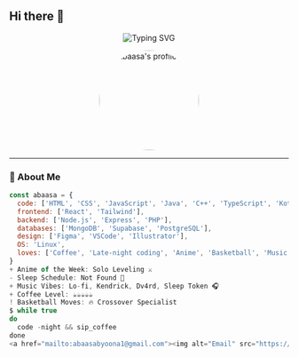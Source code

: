 ## Hi there 👋
<!-- Banner -->
<p align="center">
  <img src="https://readme-typing-svg.herokuapp.com?font=Fira+Code&size=24&pause=1000&color=0FFFC0&center=true&vCenter=true&width=435&lines=Hi+I'm+Abaasa+Byoona+%F0%9F%91%8B;Software+Engineer+%7C+Basketballer+%7C+Otaku" alt="Typing SVG" />
</p>

<p align="center">
  <img src="https://github.com/your-username/your-username/blob/main/me.jpeg" width="180" style="border-radius: 100px;" alt="Abaasa's profile pic" />
</p>

---

### 🧠 About Me

```js
const abaasa = {
  code: ['HTML', 'CSS', 'JavaScript', 'Java', 'C++', 'TypeScript', 'Kotlin'],
  frontend: ['React', 'Tailwind'],
  backend: ['Node.js', 'Express', 'PHP'],
  databases: ['MongoDB', 'Supabase', 'PostgreSQL'],
  design: ['Figma', 'VSCode', 'Illustrator'],
  OS: 'Linux',
  loves: ['Coffee', 'Late-night coding', 'Anime', 'Basketball', 'Music']
}
+ Anime of the Week: Solo Leveling ⚔️
- Sleep Schedule: Not Found 🌚
+ Music Vibes: Lo-fi, Kendrick, Dv4rd, Sleep Token 🎧
+ Coffee Level: ☕☕☕☕☕
! Basketball Moves: 🔥 Crossover Specialist
$ while true
do 
  code -night && sip_coffee
done
<a href="mailto:abaasabyoona1@gmail.com"><img alt="Email" src="https://img.shields.io/badge/Gmail-D14836?style=for-the-badge&logo=gmail&logoColor=white" /></a> <a href="https://github.com/ABAASA-BYOONA"><img alt="GitHub" src="https://img.shields.io/badge/GitHub-100000?style=for-the-badge&logo=github&logoColor=white" /></a> </p>
